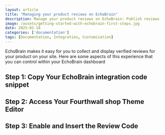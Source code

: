```yaml
---
layout: article
title: "Managing your product reviews on EchoBrain"
description: Manage your product reviews on EchoBrain: Publish reviews, edit how they are displayed, etc
image: /assets/getting-started-with-echobrain-first-steps.jpg
date: 2025-02-18
categories: ['documentation']
tags: [Documentation, Integration, Customization]
---
```


EchoBrain makes it easy for you to collect and display verified reviews for your product on your site. Here are some aspects of this experience that you can control within your EchoBrain dashboard


## Step 1: Copy Your EchoBrain integration code snippet




## Step 2: Access Your Fourthwall shop Theme Editor




## Step 3: Enable and Insert the Review Code



<style>
ul, ol {
    list-style-type: disc !important;
    margin-left: 20px !important;
}
</style>
